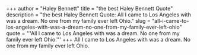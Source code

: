 +++
author = "Haley Bennett"
title = "the best Haley Bennett Quote"
description = "the best Haley Bennett Quote: All I came to Los Angeles with was a dream. No one from my family ever left Ohio."
slug = "all-i-came-to-los-angeles-with-was-a-dream-no-one-from-my-family-ever-left-ohio"
quote = '''All I came to Los Angeles with was a dream. No one from my family ever left Ohio.'''
+++
All I came to Los Angeles with was a dream. No one from my family ever left Ohio.
